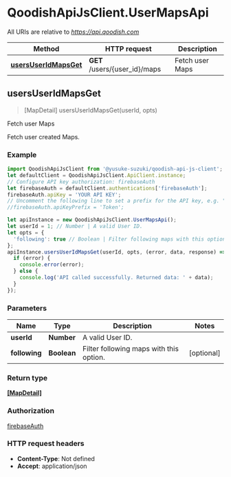# QoodishApiJsClient.UserMapsApi

All URIs are relative to *https://api.qoodish.com*

Method | HTTP request | Description
------------- | ------------- | -------------
[**usersUserIdMapsGet**](UserMapsApi.md#usersUserIdMapsGet) | **GET** /users/{user_id}/maps | Fetch user Maps



## usersUserIdMapsGet

> [MapDetail] usersUserIdMapsGet(userId, opts)

Fetch user Maps

Fetch user created Maps. 

### Example

```javascript
import QoodishApiJsClient from '@yusuke-suzuki/qoodish-api-js-client';
let defaultClient = QoodishApiJsClient.ApiClient.instance;
// Configure API key authorization: firebaseAuth
let firebaseAuth = defaultClient.authentications['firebaseAuth'];
firebaseAuth.apiKey = 'YOUR API KEY';
// Uncomment the following line to set a prefix for the API key, e.g. "Token" (defaults to null)
//firebaseAuth.apiKeyPrefix = 'Token';

let apiInstance = new QoodishApiJsClient.UserMapsApi();
let userId = 1; // Number | A valid User ID.
let opts = {
  'following': true // Boolean | Filter following maps with this option.
};
apiInstance.usersUserIdMapsGet(userId, opts, (error, data, response) => {
  if (error) {
    console.error(error);
  } else {
    console.log('API called successfully. Returned data: ' + data);
  }
});
```

### Parameters


Name | Type | Description  | Notes
------------- | ------------- | ------------- | -------------
 **userId** | **Number**| A valid User ID. | 
 **following** | **Boolean**| Filter following maps with this option. | [optional] 

### Return type

[**[MapDetail]**](MapDetail.md)

### Authorization

[firebaseAuth](../README.md#firebaseAuth)

### HTTP request headers

- **Content-Type**: Not defined
- **Accept**: application/json

